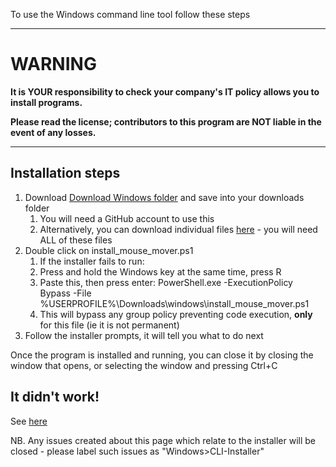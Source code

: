 To use the Windows command line tool follow these steps

-----

# WARNING

<strong>
It is YOUR responsibility to check your company's IT policy allows you to install programs.

Please read the license; contributors to this program are NOT liable in the event of any losses.
</strong>

-----

## Installation steps
1. Download [Download Windows folder][windows-cli-download-url] and save into your downloads folder
    1. You will need a GitHub account to use this
    2. Alternatively, you can download individual files [here](https://github.com/nyxtryx/Mouse-Mover/tree/main/windows) - you will need ALL of these files
2. Double click on install_mouse_mover.ps1
    1. If the installer fails to run:
    2. Press and hold the Windows key at the same time, press R
    3. Paste this, then press enter: PowerShell.exe -ExecutionPolicy Bypass -File %USERPROFILE%\Downloads\windows\install_mouse_mover.ps1
    4. This will bypass any group policy preventing code execution, **only** for this file (ie it is not permanent)
3. Follow the installer prompts, it will tell you what to do next

Once the program is installed and running, you can close it by closing the window that opens, or selecting the window and pressing Ctrl+C

## It didn't work!

See [here](https://nyxtryx.github.io/Mouse-Mover/guides/report-a-bug)

NB. Any issues created about this page which relate to the installer will be closed - please label such issues as "Windows>CLI-Installer"

[windows-cli-download-url]: https://download-directory.github.io/?url=https%3A%2F%2Fgithub.com%2Fnyxtryx%2Fmouse-mover%2Ftree%2Fmain%2Fwindows "Download Windows CLI"
